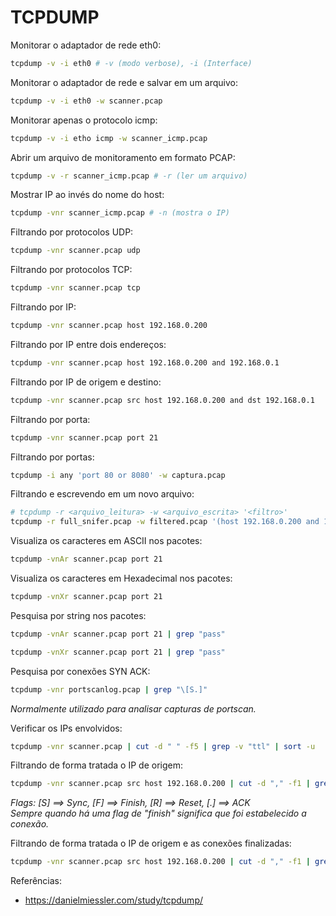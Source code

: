 # TCPDUMP

Monitorar o adaptador de rede eth0:

```bash
tcpdump -v -i eth0 # -v (modo verbose), -i (Interface)
```

Monitorar o adaptador de rede e salvar em um arquivo:

```bash
tcpdump -v -i eth0 -w scanner.pcap
```

Monitorar apenas o protocolo icmp:

```bash
tcpdump -v -i etho icmp -w scanner_icmp.pcap
```

Abrir um arquivo de monitoramento em formato PCAP:

```bash
tcpdump -v -r scanner_icmp.pcap # -r (ler um arquivo)
```

Mostrar IP ao invés do nome do host:

```bash
tcpdump -vnr scanner_icmp.pcap # -n (mostra o IP)
```

Filtrando por protocolos UDP:

```bash
tcpdump -vnr scanner.pcap udp
```

Filtrando por protocolos TCP:

```bash
tcpdump -vnr scanner.pcap tcp
```

Filtrando por IP:

```bash
tcpdump -vnr scanner.pcap host 192.168.0.200
```

Filtrando por IP entre dois endereços:

```bash
tcpdump -vnr scanner.pcap host 192.168.0.200 and 192.168.0.1
```

Filtrando por IP de origem e destino:

```bash
tcpdump -vnr scanner.pcap src host 192.168.0.200 and dst 192.168.0.1
```

Filtrando por porta:

```bash
tcpdump -vnr scanner.pcap port 21
```

Filtrando por portas:

```bash
tcpdump -i any 'port 80 or 8080' -w captura.pcap
```

Filtrando e escrevendo em um novo arquivo:

```bash
# tcpdump -r <arquivo_leitura> -w <arquivo_escrita> '<filtro>'
tcpdump -r full_snifer.pcap -w filtered.pcap '(host 192.168.0.200 and 192.168.0.1) and port 80'
```

Visualiza os caracteres em ASCII nos pacotes:

```bash
tcpdump -vnAr scanner.pcap port 21
```

Visualiza os caracteres em Hexadecimal nos pacotes:

```bash
tcpdump -vnXr scanner.pcap port 21
```

Pesquisa por string nos pacotes:

```bash
tcpdump -vnAr scanner.pcap port 21 | grep "pass"
```

```bash
tcpdump -vnXr scanner.pcap port 21 | grep "pass"
```

Pesquisa por conexões SYN ACK:

```bash
tcpdump -vnr portscanlog.pcap | grep "\[S.]"
```

*Normalmente utilizado para analisar capturas de portscan.*

Verificar os IPs envolvidos:

```bash
tcpdump -vnr scanner.pcap | cut -d " " -f5 | grep -v "ttl" | sort -u
```

Filtrando de forma tratada o IP de origem:

```bash
tcpdump -vnr scanner.pcap src host 192.168.0.200 | cut -d "," -f1 | grep -v "tos"
```

*Flags: [S] ==> Sync, [F] ==> Finish, [R] ==> Reset, [.] ==> ACK*  
*Sempre quando há uma flag de "finish" significa que foi estabelecido a conexão.*

Filtrando de forma tratada o IP de origem e as conexões finalizadas:

```bash
tcpdump -vnr scanner.pcap src host 192.168.0.200 | cut -d "," -f1 | grep -v "tos" | grep -v "[S]" | grep "F\."
```

Referências:

- <https://danielmiessler.com/study/tcpdump/>
